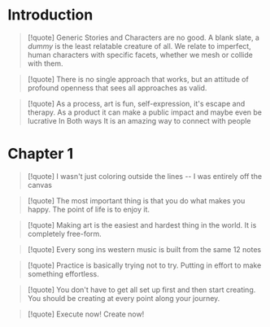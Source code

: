 ---
---
# Introduction

> [!quote] Generic Stories and Characters are no good. A blank slate, a *dummy* is the least relatable creature of all. We relate to imperfect, human characters with specific facets, whether we mesh or collide with them.
>

> [!quote] There is no single approach that works, but an attitude of profound openness that sees all approaches as valid.

> [!quote] As a process, art is fun, self-expression, it's escape and therapy. As a product it can make a public impact and maybe even be lucrative In Both ways It is an amazing way to connect with people

# Chapter 1

> [!quote] I wasn't just coloring outside the lines -- I was entirely off the canvas

> [!quote] The most important thing is that you do what makes you happy. The point of life is to enjoy it.
>

> [!quote] Making art is the easiest and hardest thing in the world. It is completely free-form.

> [!quote] Every song ins western music is built from the same 12 notes

> [!quote] Practice is basically trying not to try. Putting in effort to make something effortless.

> [!quote] You don't have to get all set up first and then start creating. You should be creating at every point along your journey.

> [!quote] Execute now! Create now!




